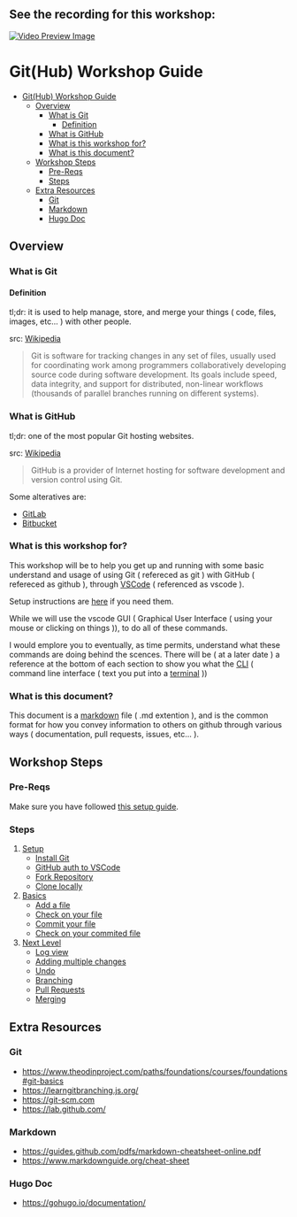## See the recording for this workshop:

[![Video Preview Image](https://img.youtube.com/vi/6gm8t2z4QNI/0.jpg)](https://youtu.be/6gm8t2z4QNI)


# Git(Hub) Workshop Guide

- [Git(Hub) Workshop Guide](#github-workshop-guide)
  - [Overview](#overview)
    - [What is Git](#what-is-git)
      - [Definition](#definition)
    - [What is GitHub](#what-is-github)
    - [What is this workshop for?](#what-is-this-workshop-for)
    - [What is this document?](#what-is-this-document)
  - [Workshop Steps](#workshop-steps)
    - [Pre-Reqs](#pre-reqs)
    - [Steps](#steps)
  - [Extra Resources](#extra-resources)
    - [Git](#git)
    - [Markdown](#markdown)
    - [Hugo Doc](#hugo-doc)

## Overview

### What is Git

#### Definition

tl;dr: it is used to help manage, store, and merge your things ( code, files, images, etc... ) with other people.

src: [Wikipedia](https://en.wikipedia.org/wiki/Git)
> Git is software for tracking changes in any set of files, usually used for coordinating work among programmers collaboratively developing source code during software development. Its goals include speed, data integrity, and support for distributed, non-linear workflows (thousands of parallel branches running on different systems).

### What is GitHub

tl;dr: one of the most popular Git hosting websites.

src: [Wikipedia](https://en.wikipedia.org/wiki/GitHub)
> GitHub is a provider of Internet hosting for software development and version control using Git.

Some alteratives are:

- [GitLab](https://gitlab.com/)
- [Bitbucket](https://bitbucket.org/)

### What is this workshop for?

This workshop will be to help you get up and running with some basic understand and usage of using Git ( refereced as git ) with GitHub ( refereced as github ), through [VSCode](https://code.visualstudio.com/) ( referenced as vscode ).

Setup instructions are [here](https://docs.google.com/document/d/1yCzhlfw8hHLdF0ZBhHfcjOAIyA1cO7OnHbG1he1prM0/edit?usp=sharing) if you need them.

While we will use the vscode GUI ( Graphical User Interface ( using your mouse or clicking on things )), to do all of these commands.
<!-- this is an easter egg #1, post in the web team channel if you found me 😁 -->
I would emplore you to eventually, as time permits, understand what these commands are doing behind the scences.
There will be ( at a later date ) a reference at the bottom of each section to show you what the [CLI](https://en.wikipedia.org/wiki/Command-line_interface) ( command line interface ( text you put into a [terminal](https://en.wikipedia.org/wiki/Terminal#Software) ))

### What is this document?

This document is a [markdown](https://guides.github.com/features/mastering-markdown/) file ( .md extention ), and is the common format for how you convey information to others on github through various ways ( documentation, pull requests, issues, etc... ).

## Workshop Steps

### Pre-Reqs

Make sure you have followed [this setup guide](https://docs.google.com/document/d/1yCzhlfw8hHLdF0ZBhHfcjOAIyA1cO7OnHbG1he1prM0/edit?usp=sharing).

### Steps

1. [Setup](/00-setup/README.md)
   - [Install Git](/00-setup/README.md#install-git)
   - [GitHub auth to VSCode](/00-setup/README.md#github-auth-to-vscode)
   - [Fork Repository](/00-setup/README.md#fork-repository)
   - [Clone locally](/00-setup/README.md#clone-locally)
2. [Basics](/01-basics/README.md)
   - [Add a file](/01-basics/README.md#add-a-file)
   - [Check on your file](/01-basics/README.md#check-on-your-file)
   - [Commit your file](/01-basics/README.md#commit-your-file)
   - [Check on your commited file](/01-basics/README.md#check-on-your-commited-file)
3. [Next Level](/02-next_level/README.md)
   - [Log view](/02-next_level/README.md#log-view)
   - [Adding multiple changes](/02-next_level/README.md#adding-multiple-changes)
   - [Undo](/02-next_level/README.md#undo)
   - [Branching](/02-next_level/README.md#branching)
   - [Pull Requests](/02-next_level/README.md#pull-requests)
   - [Merging](/02-next_level/README.md#merging)

## Extra Resources

### Git

- <https://www.theodinproject.com/paths/foundations/courses/foundations#git-basics>
- <https://learngitbranching.js.org/>
- <https://git-scm.com>
- <https://lab.github.com/>

### Markdown

- <https://guides.github.com/pdfs/markdown-cheatsheet-online.pdf>
- <https://www.markdownguide.org/cheat-sheet>

### Hugo Doc

- <https://gohugo.io/documentation/>
